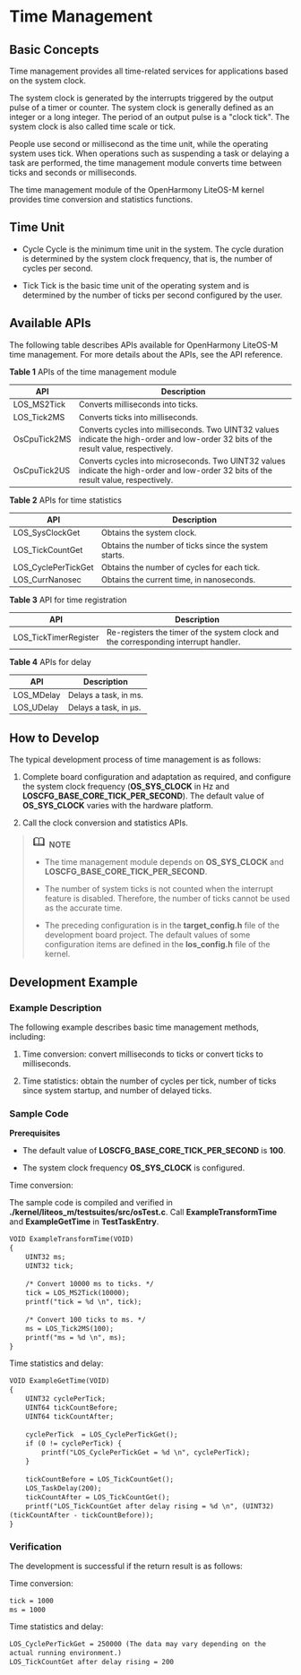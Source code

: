 # Time Management


## Basic Concepts

Time management provides all time-related services for applications based on the system clock.

The system clock is generated by the interrupts triggered by the output pulse of a timer or counter. The system clock is generally defined as an integer or a long integer. The period of an output pulse is a "clock tick". The system clock is also called time scale or tick.

People use second or millisecond as the time unit, while the operating system uses tick. When operations such as suspending a task or delaying a task are performed, the time management module converts time between ticks and seconds or milliseconds.

The time management module of the OpenHarmony LiteOS-M kernel provides time conversion and statistics functions.


## Time Unit

- Cycle
  Cycle is the minimum time unit in the system. The cycle duration is determined by the system clock frequency, that is, the number of cycles per second.

- Tick
  Tick is the basic time unit of the operating system and is determined by the number of ticks per second configured by the user.


## Available APIs

The following table describes APIs available for OpenHarmony LiteOS-M time management. For more details about the APIs, see the API reference.

**Table 1** APIs of the time management module

| API| Description|
| -------- | -------- |
| LOS_MS2Tick | Converts milliseconds into ticks.|
| LOS_Tick2MS | Converts ticks into milliseconds.|
| OsCpuTick2MS | Converts cycles into milliseconds. Two UINT32 values indicate the high-order and low-order 32 bits of the result value, respectively.|
| OsCpuTick2US | Converts cycles into microseconds. Two UINT32 values indicate the high-order and low-order 32 bits of the result value, respectively.|

**Table 2** APIs for time statistics

| API| Description|
| -------- | -------- |
| LOS_SysClockGet | Obtains the system clock.|
| LOS_TickCountGet    | Obtains the number of ticks since the system starts.|
| LOS_CyclePerTickGet | Obtains the number of cycles for each tick.  |
| LOS_CurrNanosec     | Obtains the current time, in nanoseconds. |

**Table 3** API for time registration

| API               | Description                                          |
| --------------------- | ---------------------------------------------- |
| LOS_TickTimerRegister | Re-registers the timer of the system clock and the corresponding interrupt handler.|

**Table 4** APIs for delay

| API    | Description                    |
| ---------- | ------------------------ |
| LOS_MDelay | Delays a task, in ms.|
| LOS_UDelay | Delays a task, in μs.|

## How to Develop

The typical development process of time management is as follows:

1. Complete board configuration and adaptation as required, and configure the system clock frequency (**OS_SYS_CLOCK** in Hz and **LOSCFG_BASE_CORE_TICK_PER_SECOND**). The default value of **OS_SYS_CLOCK** varies with the hardware platform.

2. Call the clock conversion and statistics APIs.

> ![icon-note.gif](public_sys-resources/icon-note.gif) **NOTE**
> - The time management module depends on **OS_SYS_CLOCK** and **LOSCFG_BASE_CORE_TICK_PER_SECOND**.
> 
> - The number of system ticks is not counted when the interrupt feature is disabled. Therefore, the number of ticks cannot be used as the accurate time.
> 
> - The preceding configuration is in the **target_config.h** file of the development board project. The default values of some configuration items are defined in the **los_config.h** file of the kernel.


## Development Example


### Example Description

The following example describes basic time management methods, including:

1. Time conversion: convert milliseconds to ticks or convert ticks to milliseconds.

2. Time statistics: obtain the number of cycles per tick, number of ticks since system startup, and number of delayed ticks.


### Sample Code

**Prerequisites**

- The default value of **LOSCFG_BASE_CORE_TICK_PER_SECOND** is **100**.

- The system clock frequency **OS_SYS_CLOCK** is configured.

Time conversion:

The sample code is compiled and verified in **./kernel/liteos_m/testsuites/src/osTest.c**. Call **ExampleTransformTime** and **ExampleGetTime** in **TestTaskEntry**.


```
VOID ExampleTransformTime(VOID)
{
    UINT32 ms;
    UINT32 tick;

    /* Convert 10000 ms to ticks. */
    tick = LOS_MS2Tick(10000);
    printf("tick = %d \n", tick);

    /* Convert 100 ticks to ms. */
    ms = LOS_Tick2MS(100);
    printf("ms = %d \n", ms);
}
```

Time statistics and delay:


```
VOID ExampleGetTime(VOID)
{
    UINT32 cyclePerTick;
    UINT64 tickCountBefore;
    UINT64 tickCountAfter;

    cyclePerTick  = LOS_CyclePerTickGet();
    if (0 != cyclePerTick) {
        printf("LOS_CyclePerTickGet = %d \n", cyclePerTick);
    }

    tickCountBefore = LOS_TickCountGet();
    LOS_TaskDelay(200);
    tickCountAfter = LOS_TickCountGet();
    printf("LOS_TickCountGet after delay rising = %d \n", (UINT32)(tickCountAfter - tickCountBefore));
}
```


### Verification

The development is successful if the return result is as follows:

Time conversion:


```
tick = 1000
ms = 1000
```

Time statistics and delay:


``` 
LOS_CyclePerTickGet = 250000 (The data may vary depending on the actual running environment.)
LOS_TickCountGet after delay rising = 200
```
